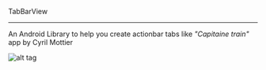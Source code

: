 TabBarView

---

An Android Library to help you create actionbar tabs like _"Capitaine train"_ app by Cyril Mottier

![alt tag](https://raw.github.com/Mirkoddd/TabBarView/master/extras/icon.png)
